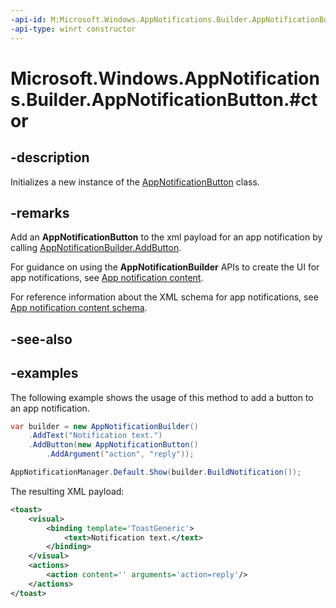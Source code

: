 ```yaml
---
-api-id: M:Microsoft.Windows.AppNotifications.Builder.AppNotificationButton.#ctor
-api-type: winrt constructor
---
```


# Microsoft.Windows.AppNotifications.Builder.AppNotificationButton.#ctor

<!--
public AppNotificationButton ();
-->


## -description

Initializes a new instance of the [AppNotificationButton](xref:Microsoft.Windows.AppNotifications.Builder.AppNotificationButton) class.

## -remarks

Add an **AppNotificationButton** to the xml payload for an app notification by calling [AppNotificationBuilder.AddButton](xref:Microsoft.Windows.AppNotifications.Builder.AppNotificationBuilder.AddButton(Microsoft.Windows.AppNotifications.Builder.AppNotificationButton)).

For guidance on using the **AppNotificationBuilder** APIs to create the UI for app notifications, see [App notification content](/windows/apps/design/shell/tiles-and-notifications/adaptive-interactive-toasts).

For reference information about the XML schema for app notifications, see [App notification content schema](/windows/apps/design/shell/tiles-and-notifications/toast-schema).

## -see-also

## -examples

The following example shows the usage of this method to add a button to an app notification.

```csharp
var builder = new AppNotificationBuilder()
    .AddText("Notification text.")
    .AddButton(new AppNotificationButton()
        .AddArgument("action", "reply"));

AppNotificationManager.Default.Show(builder.BuildNotification());
```

The resulting XML payload:

```xml
<toast>
    <visual>
        <binding template='ToastGeneric'>
            <text>Notification text.</text>
        </binding>
    </visual>
    <actions>
        <action content='' arguments='action=reply'/>
    </actions>
</toast>
```


